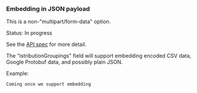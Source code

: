### Embedding in JSON payload

This is a non-"multipart/form-data" option.

Status: In progress

See the [API spec](/secure/vendor-api/) for more detail.

The "istributionGroupings" field will support embedding encoded CSV data, Google Protobuf data, and possibly plain JSON.

Example:

    Coming once we support embedding